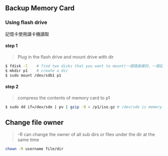 ## Backup Memory Card
### Using flash drive
記憶卡使用讀卡機讀取
#### step 1 
>Plug in the flash drive and mount drive with dir

```bash
$ fdisk -l    # find two disks that you want to mount(一個隨身碟的，一個記憶卡的)
$ mkdir p1    # create a dir 
$ sudo mount /dev/sdb1 p1
```

#### step 2
>compress the contents of memory card to p1
```bash
$ sudo dd if=/dev/sde | pv | gzip -9 > /p1/iso.gz # /dev/sde is memory card's disk
```
## Change file owner
> -R can change the owner of all sub dirs or files under the dir at the same time
```bash
chown -R username file/dir
```
